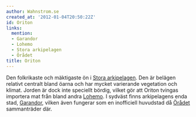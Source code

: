 ```yaml
---
author: Wahnstrom.se
created_at: '2012-01-04T20:50:22Z'
id: Oriton
links:
  mention:
  - Garandor
  - Lohemo
  - Stora arkipelagen
  - Örådet
title: Oriton
---
```


Den folkrikaste och mäktigaste ön i [Stora arkipelagen]. Den är belägen relativt centralt bland
öarna och har mycket varierande vegetation och klimat. Jorden är dock inte speciellt bördig, vilket
gör att Oriton tvingas importera mat från bland andra [Lohemo]. I sydväst finns arkipelagens enda
stad, [Garandor], vilken även fungerar som en inofficiell huvudstad då [Örådet] sammanträder där.

  [Stora arkipelagen]: Stora_arkipelagen
  [Lohemo]: Lohemo
  [Garandor]: Garandor
  [Örådet]: Örådet